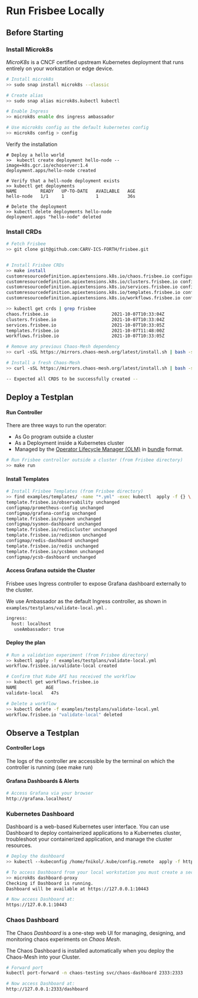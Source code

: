 # Run Frisbee Locally



## Before Starting



### Install Microk8s

*MicroK8s* is a CNCF certified upstream Kubernetes deployment that runs entirely on your workstation or edge device.

```bash
# Install microk8s
>> sudo snap install microk8s --classic

# Create alias 
>> sudo snap alias microk8s.kubectl kubectl

# Enable Ingress
>> microk8s enable dns ingress ambassador

# Use microk8s config as the default kubernetes config
>> microk8s config > config
```



Verify the installation

```
# Deploy a hello world
>>  kubectl create deployment hello-node --image=k8s.gcr.io/echoserver:1.4
deployment.apps/hello-node created

# Verify that a hell-node deployment exists
>> kubectl get deployments
NAME         READY   UP-TO-DATE   AVAILABLE   AGE
hello-node   1/1     1            1           36s

# Delete the deployment
>> kubectl delete deployments hello-node
deployment.apps "hello-node" deleted
```



### Install CRDs

```bash
# Fetch Frisbee 
>> git clone git@github.com:CARV-ICS-FORTH/frisbee.git


# Install Frisbee CRDs
>> make install
customresourcedefinition.apiextensions.k8s.io/chaos.frisbee.io configured
customresourcedefinition.apiextensions.k8s.io/clusters.frisbee.io configured
customresourcedefinition.apiextensions.k8s.io/services.frisbee.io configured
customresourcedefinition.apiextensions.k8s.io/templates.frisbee.io configured
customresourcedefinition.apiextensions.k8s.io/workflows.frisbee.io configured

>> kubectl get crds | grep frisbee 
chaos.frisbee.io                        2021-10-07T10:33:04Z
clusters.frisbee.io                     2021-10-07T10:33:04Z
services.frisbee.io                     2021-10-07T10:33:05Z
templates.frisbee.io                    2021-10-07T11:48:00Z
workflows.frisbee.io                    2021-10-07T10:33:05Z

# Remove any previous Chaos-Mesh dependency
>> curl -sSL https://mirrors.chaos-mesh.org/latest/install.sh | bash -s -- --microk8s --template | kubectl delete -f -

# Install a fresh Chaos-Mesh 
>> curl -sSL https://mirrors.chaos-mesh.org/latest/install.sh | bash -s -- --microk8s --template | kubectl create -f -

-- Expected all CRDS to be successfully created --
```



## Deploy a Testplan



#### Run Controller

There are three ways to run the operator:

- As Go program outside a cluster
- As a Deployment inside a Kubernetes cluster
- Managed by the [Operator Lifecycle Manager (OLM)](https://sdk.operatorframework.io/docs/olm-integration/tutorial-bundle/#enabling-olm) in [bundle](https://sdk.operatorframework.io/docs/olm-integration/quickstart-bundle) format.

```bash
# Run Frisbee controller outside a cluster (from Frisbee directory)
>> make run
```



#### Install Templates

```bash
# Install Frisbee Templates (from Frisbee directory)
>> find examples/templates/ -name "*.yml" -exec kubectl  apply -f {} \;
template.frisbee.io/observability unchanged
configmap/prometheus-config unchanged
configmap/grafana-config unchanged
template.frisbee.io/sysmon unchanged
configmap/sysmon-dashboard unchanged
template.frisbee.io/rediscluster unchanged
template.frisbee.io/redismon unchanged
configmap/redis-dashboard unchanged
template.frisbee.io/redis unchanged
template.frisbee.io/ycsbmon unchanged
configmap/ycsb-dashboard unchanged
```



#### Access Grafana outside the Cluster

Frisbee uses Ingress controller to expose Grafana dashboard externally to the cluster. 

We use Ambassador as the default Ingress controller, as shown in  `examples/testplans/validate-local.yml` .

```bash
ingress:
  host: localhost
   useAmbassador: true
```



#### Deploy the plan

```bash
# Run a validation experiment (from Frisbee directory)
>> kubectl apply -f examples/testplans/validate-local.yml 
workflow.frisbee.io/validate-local created

# Confirm that Kube API has received the workflow
>> kubectl get workflows.frisbee.io
NAME           AGE
validate-local   47s

# Delete a workflow
>> kubectl delete -f examples/testplans/validate-local.yml 
workflow.frisbee.io "validate-local" deleted
```





## Observe a Testplan

#### Controller Logs

The logs of the controller are accessible by the terminal on which the controller is running (see make run)



#### Grafana Dashboards  & Alerts

```bash
# Access Grafana via your browser
http://grafana.localhost/
```



### Kubernetes Dashboard

Dashboard is a web-based Kubernetes user interface. You can use Dashboard to deploy containerized applications to a
Kubernetes cluster, troubleshoot your containerized application, and manage the cluster resources.

```bash
# Deploy the dashboard
>> kubectl --kubeconfig /home/fnikol/.kube/config.remote  apply -f https://raw.githubusercontent.com/kubernetes/dashboard/v2.3.1/aio/deploy/recommended.yaml

# To access Dashboard from your local workstation you must create a secure channel to your Kubernetes cluster
>> microk8s dashboard-proxy
Checking if Dashboard is running.
Dashboard will be available at https://127.0.0.1:10443

# Now access Dashboard at:
https://127.0.0.1:10443
```



### Chaos Dashboard

The Chaos *Dashboard* is a one-step web UI for managing, designing, and monitoring chaos experiments on *Chaos Mesh*.

The Chaos Dashboard is installed automatically when you deploy the Chaos-Mesh into your Cluster.

```bash
# Forward port
kubectl port-forward -n chaos-testing svc/chaos-dashboard 2333:2333

# Now access Dashboard at:
http://127.0.0.1:2333/dashboard
```
